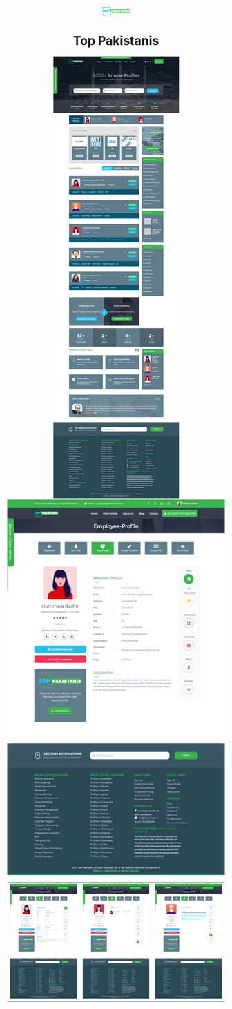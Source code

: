 <div align="center">
<img width="64px" src="logo-pk.png" alt="top pakistanis icon"/> 
</div>

<h1 align="center">Top Pakistanis</h1>

<div align="center">
<img src="Homepage.png" alt="Homepage" />
<img src="employee_profile1.png" alt="Employee Profile" />
<table>
  <tr>
    <td valign="top"><img src="employee_profile1.png" alt=""/></td>
    <td valign="top"><img src="employee_profile2.png" alt=""/></td>
    <td valign="top"><img src="employee_profile3.png" alt=""/></td>
  </tr>
</table>
</div>